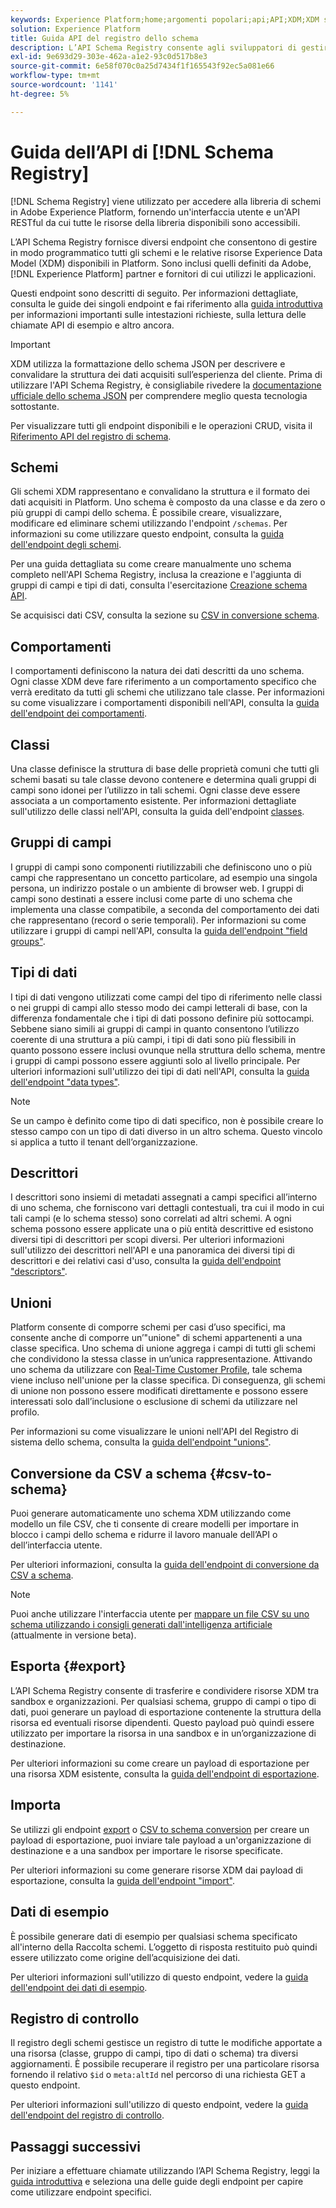 ```yaml
---
keywords: Experience Platform;home;argomenti popolari;api;API;XDM;XDM system;Experience data model;Experience data model;Experience Data Model;data model;Data Model;schema registry;Schema Registry;
solution: Experience Platform
title: Guida API del registro dello schema
description: L’API Schema Registry consente agli sviluppatori di gestire in modo programmatico tutti gli schemi e le relative risorse Experience Data Model (XDM) all’interno di Adobe Experience Platform. Segui questa guida per scoprire come eseguire operazioni chiave utilizzando l’API.
exl-id: 9e693d29-303e-462a-a1e2-93c0d517b8e3
source-git-commit: 6e58f070c0a25d7434f1f165543f92ec5a081e66
workflow-type: tm+mt
source-wordcount: '1141'
ht-degree: 5%

---
```


# Guida dell’API di [!DNL Schema Registry]

[!DNL Schema Registry] viene utilizzato per accedere alla libreria di schemi in Adobe Experience Platform, fornendo un&#39;interfaccia utente e un&#39;API RESTful da cui tutte le risorse della libreria disponibili sono accessibili.

L’API Schema Registry fornisce diversi endpoint che consentono di gestire in modo programmatico tutti gli schemi e le relative risorse Experience Data Model (XDM) disponibili in Platform. Sono inclusi quelli definiti da Adobe, [!DNL Experience Platform] partner e fornitori di cui utilizzi le applicazioni.

Questi endpoint sono descritti di seguito. Per informazioni dettagliate, consulta le guide dei singoli endpoint e fai riferimento alla [guida introduttiva](./getting-started.md) per informazioni importanti sulle intestazioni richieste, sulla lettura delle chiamate API di esempio e altro ancora.

>[!IMPORTANT]
>
>XDM utilizza la formattazione dello schema JSON per descrivere e convalidare la struttura dei dati acquisiti sull’esperienza del cliente. Prima di utilizzare l&#39;API Schema Registry, è consigliabile rivedere la [documentazione ufficiale dello schema JSON](https://json-schema.org/) per comprendere meglio questa tecnologia sottostante.

Per visualizzare tutti gli endpoint disponibili e le operazioni CRUD, visita il [Riferimento API del registro di schema](https://www.adobe.io/experience-platform-apis/references/schema-registry/).

## Schemi

Gli schemi XDM rappresentano e convalidano la struttura e il formato dei dati acquisiti in Platform. Uno schema è composto da una classe e da zero o più gruppi di campi dello schema. È possibile creare, visualizzare, modificare ed eliminare schemi utilizzando l&#39;endpoint `/schemas`. Per informazioni su come utilizzare questo endpoint, consulta la [guida dell&#39;endpoint degli schemi](./schemas.md).

Per una guida dettagliata su come creare manualmente uno schema completo nell&#39;API Schema Registry, inclusa la creazione e l&#39;aggiunta di gruppi di campi e tipi di dati, consulta l&#39;esercitazione [Creazione schema API](../tutorials/create-schema-api.md).

Se acquisisci dati CSV, consulta la sezione su [CSV in conversione schema](#csv-to-schema).

## Comportamenti

I comportamenti definiscono la natura dei dati descritti da uno schema. Ogni classe XDM deve fare riferimento a un comportamento specifico che verrà ereditato da tutti gli schemi che utilizzano tale classe. Per informazioni su come visualizzare i comportamenti disponibili nell&#39;API, consulta la [guida dell&#39;endpoint dei comportamenti](./behaviors.md).

## Classi

Una classe definisce la struttura di base delle proprietà comuni che tutti gli schemi basati su tale classe devono contenere e determina quali gruppi di campi sono idonei per l’utilizzo in tali schemi. Ogni classe deve essere associata a un comportamento esistente. Per informazioni dettagliate sull&#39;utilizzo delle classi nell&#39;API, consulta la guida dell&#39;endpoint [classes](./classes.md).

## Gruppi di campi

I gruppi di campi sono componenti riutilizzabili che definiscono uno o più campi che rappresentano un concetto particolare, ad esempio una singola persona, un indirizzo postale o un ambiente di browser web. I gruppi di campi sono destinati a essere inclusi come parte di uno schema che implementa una classe compatibile, a seconda del comportamento dei dati che rappresentano (record o serie temporali). Per informazioni su come utilizzare i gruppi di campi nell&#39;API, consulta la [guida dell&#39;endpoint &quot;field groups&quot;](./field-groups.md).

## Tipi di dati

I tipi di dati vengono utilizzati come campi del tipo di riferimento nelle classi o nei gruppi di campi allo stesso modo dei campi letterali di base, con la differenza fondamentale che i tipi di dati possono definire più sottocampi. Sebbene siano simili ai gruppi di campi in quanto consentono l’utilizzo coerente di una struttura a più campi, i tipi di dati sono più flessibili in quanto possono essere inclusi ovunque nella struttura dello schema, mentre i gruppi di campi possono essere aggiunti solo al livello principale. Per ulteriori informazioni sull&#39;utilizzo dei tipi di dati nell&#39;API, consulta la [guida dell&#39;endpoint &quot;data types&quot;](./data-types.md).

>[!NOTE]
>
>Se un campo è definito come tipo di dati specifico, non è possibile creare lo stesso campo con un tipo di dati diverso in un altro schema. Questo vincolo si applica a tutto il tenant dell’organizzazione.

## Descrittori

I descrittori sono insiemi di metadati assegnati a campi specifici all’interno di uno schema, che forniscono vari dettagli contestuali, tra cui il modo in cui tali campi (e lo schema stesso) sono correlati ad altri schemi. A ogni schema possono essere applicate una o più entità descrittive ed esistono diversi tipi di descrittori per scopi diversi. Per ulteriori informazioni sull&#39;utilizzo dei descrittori nell&#39;API e una panoramica dei diversi tipi di descrittori e dei relativi casi d&#39;uso, consulta la [guida dell&#39;endpoint &quot;descriptors&quot;](./descriptors.md).

## Unioni

Platform consente di comporre schemi per casi d’uso specifici, ma consente anche di comporre un’&quot;unione&quot; di schemi appartenenti a una classe specifica. Uno schema di unione aggrega i campi di tutti gli schemi che condividono la stessa classe in un’unica rappresentazione. Attivando uno schema da utilizzare con [Real-Time Customer Profile](../../profile/home.md), tale schema viene incluso nell&#39;unione per la classe specifica. Di conseguenza, gli schemi di unione non possono essere modificati direttamente e possono essere interessati solo dall’inclusione o esclusione di schemi da utilizzare nel profilo.

Per informazioni su come visualizzare le unioni nell&#39;API del Registro di sistema dello schema, consulta la [guida dell&#39;endpoint &quot;unions&quot;](./unions.md).

## Conversione da CSV a schema {#csv-to-schema}

Puoi generare automaticamente uno schema XDM utilizzando come modello un file CSV, che ti consente di creare modelli per importare in blocco i campi dello schema e ridurre il lavoro manuale dell’API o dell’interfaccia utente.

Per ulteriori informazioni, consulta la [guida dell&#39;endpoint di conversione da CSV a schema](./export.md).

>[!NOTE]
>
>Puoi anche utilizzare l&#39;interfaccia utente per [mappare un file CSV su uno schema utilizzando i consigli generati dall&#39;intelligenza artificiale](../../ingestion/tutorials/map-csv/recommendations.md) (attualmente in versione beta).

## Esporta {#export}

L’API Schema Registry consente di trasferire e condividere risorse XDM tra sandbox e organizzazioni. Per qualsiasi schema, gruppo di campi o tipo di dati, puoi generare un payload di esportazione contenente la struttura della risorsa ed eventuali risorse dipendenti. Questo payload può quindi essere utilizzato per importare la risorsa in una sandbox e in un’organizzazione di destinazione.

Per ulteriori informazioni su come creare un payload di esportazione per una risorsa XDM esistente, consulta la [guida dell&#39;endpoint di esportazione](./export.md).

## Importa

Se utilizzi gli endpoint [export](#export) o [CSV to schema conversion](./import.md) per creare un payload di esportazione, puoi inviare tale payload a un&#39;organizzazione di destinazione e a una sandbox per importare le risorse specificate.

Per ulteriori informazioni su come generare risorse XDM dai payload di esportazione, consulta la [guida dell&#39;endpoint &quot;import&quot;](./export.md).

## Dati di esempio

È possibile generare dati di esempio per qualsiasi schema specificato all&#39;interno della Raccolta schemi. L’oggetto di risposta restituito può quindi essere utilizzato come origine dell’acquisizione dei dati.

Per ulteriori informazioni sull&#39;utilizzo di questo endpoint, vedere la [guida dell&#39;endpoint dei dati di esempio](./sample-data.md).

## Registro di controllo

Il registro degli schemi gestisce un registro di tutte le modifiche apportate a una risorsa (classe, gruppo di campi, tipo di dati o schema) tra diversi aggiornamenti. È possibile recuperare il registro per una particolare risorsa fornendo il relativo `$id` o `meta:altId` nel percorso di una richiesta GET a questo endpoint.

Per ulteriori informazioni sull&#39;utilizzo di questo endpoint, vedere la [guida dell&#39;endpoint del registro di controllo](./audit-log.md).

## Passaggi successivi

Per iniziare a effettuare chiamate utilizzando l’API Schema Registry, leggi la [guida introduttiva](./getting-started.md) e seleziona una delle guide degli endpoint per capire come utilizzare endpoint specifici.

